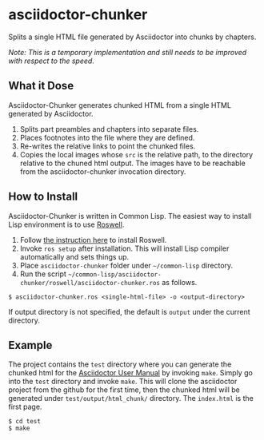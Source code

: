 # asciidoctor-chunker
Splits a single HTML file generated by Asciidoctor into chunks by chapters.


*Note: This is a temporary implementation and still needs to be improved with respect to the speed.*


## What it Dose

Asciidoctor-Chunker generates chunked HTML from a single HTML generated by Asciidoctor.

1. Splits part preambles and chapters into separate files.
1. Places footnotes into the file where they are defined.
1. Re-writes the relative links to point the chunked files.
1. Copies the local images whose `src` is the relative path, to the directory relative to the chuned html output.  The images have to be reachable from the asciidoctor-chunker invocation directory.


## How to Install

Asciidoctor-Chunker is written in Common Lisp.  The easiest way to install Lisp environment is to use [Roswell](https://github.com/roswell/roswell).

1. Follow [the instruction here](https://github.com/roswell/roswell/wiki/Installation) to install Roswell.
1. Invoke `ros setup` after installation.  This will install Lisp compiler automatically and sets things up.
1. Place `asciidoctor-chunker` folder under `~/common-lisp` directory.
1. Run the script `~/common-lisp/asciidoctor-chunker/roswell/asciidoctor-chunker.ros` as follows.

```
$ asciidoctor-chunker.ros <single-html-file> -o <output-directory>
```

If output directory is not specified, the default is `output` under the current directory.

## Example

The project contains the `test` directory where you can generate the chunked html for the [Asciidoctor User Manual](https://asciidoctor.org/docs/user-manual/) by invoking `make`.  Simply go into the `test` directory and invoke `make`.  This will clone the asciidoctor project from the github for the first time, then the chunked html will be generated under `test/output/html_chunk/` directory.  The `index.html` is the first page.

```
$ cd test
$ make
```

